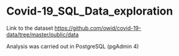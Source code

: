 # Covid-19_SQL_Data_exploration

Link to the dataset https://github.com/owid/covid-19-data/tree/master/public/data

Analysis was carried out in PostgreSQL (pgAdmin 4)
